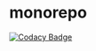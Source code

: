 # monorepo
[![Codacy Badge](https://api.codacy.com/project/badge/Grade/bfe874a85be64280b48d4c8b1b70e51e)](https://app.codacy.com/gh/zuedev/monorepo?utm_source=github.com&utm_medium=referral&utm_content=zuedev/monorepo&utm_campaign=Badge_Grade)